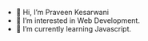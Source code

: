 - 👋 Hi, I’m Praveen Kesarwani
- 👀 I’m interested in Web Development.
- 🌱 I’m currently learning Javascript.

<!---
PraveenKesarwaniGL/PraveenKesarwaniGL is a ✨ special ✨ repository because its `README.md` (this file) appears on your GitHub profile.
You can click the Preview link to take a look at your changes.
--->
